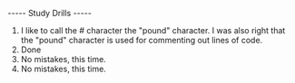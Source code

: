 ----- Study Drills -----
1. I like to call the # character the "pound" character. I was also right that the "pound" character is used for commenting out lines of code.
2. Done
3. No mistakes, this time.
4. No mistakes, this time.
